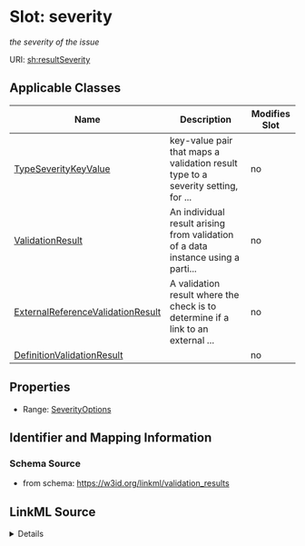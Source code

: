 

# Slot: severity


_the severity of the issue_



URI: [sh:resultSeverity](http://www.w3.org/ns/shacl#resultSeverity)



<!-- no inheritance hierarchy -->





## Applicable Classes

| Name | Description | Modifies Slot |
| --- | --- | --- |
| [TypeSeverityKeyValue](TypeSeverityKeyValue.md) | key-value pair that maps a validation result type to a severity setting, for ... |  no  |
| [ValidationResult](ValidationResult.md) | An individual result arising from validation of a data instance using a parti... |  no  |
| [ExternalReferenceValidationResult](ExternalReferenceValidationResult.md) | A validation result where the check is to determine if a link to an external ... |  no  |
| [DefinitionValidationResult](DefinitionValidationResult.md) |  |  no  |







## Properties

* Range: [SeverityOptions](SeverityOptions.md)





## Identifier and Mapping Information







### Schema Source


* from schema: https://w3id.org/linkml/validation_results




## LinkML Source

<details>
```yaml
name: severity
description: the severity of the issue
from_schema: https://w3id.org/linkml/validation_results
rank: 1000
slot_uri: sh:resultSeverity
alias: severity
domain_of:
- TypeSeverityKeyValue
- ValidationResult
range: severity_options

```
</details>